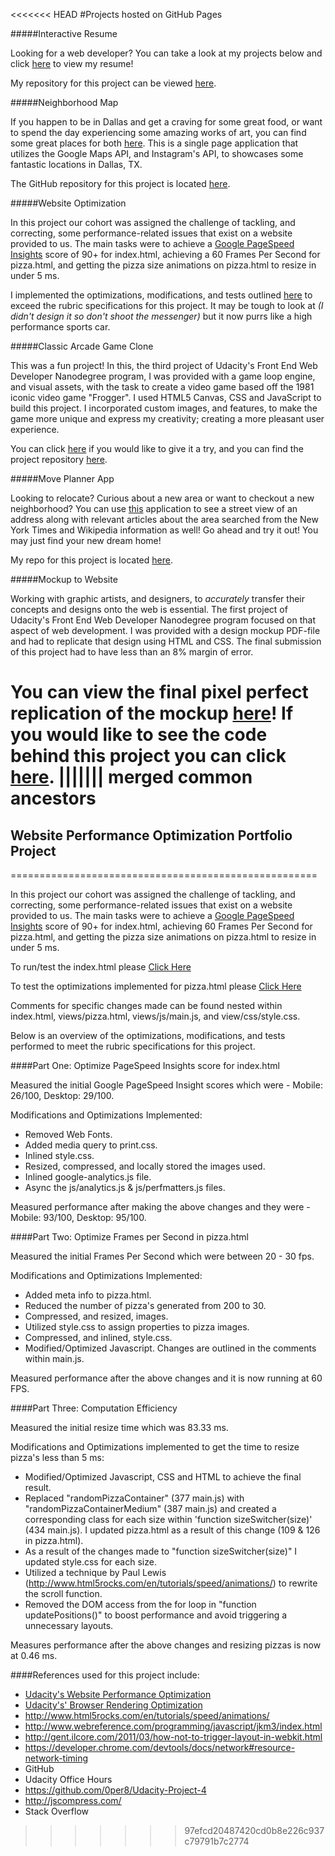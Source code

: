 <<<<<<< HEAD
#Projects hosted on GitHub Pages

#####Interactive Resume

Looking for a web developer? You can take a look at my projects below and click [here](http://samurairanderson.github.io.) to view my resume!

My repository for this project can be viewed [here](https://github.com/SamuraiRanderson/Resume).

#####Neighborhood Map

If you happen to be in Dallas and get a craving for some great food, or want to spend the day experiencing some amazing works of art, you can find some great places for both [here](http://samurairanderson.github.io/Neighborhood-Map). This is a single page application that utilizes the Google Maps API, and Instagram's API, to showcases some fantastic locations in Dallas, TX.

The GitHub repository for this project is located [here](https://github.com/SamuraiRanderson/Neighborhood-Map). 

#####Website Optimization

In this project our cohort was assigned the challenge of tackling, and correcting, some performance-related issues
that exist on a website provided to us. The main tasks were to achieve a [Google PageSpeed Insights](https://developers.google.com/speed/pagespeed/insights/) score of 90+ for index.html,
achieving a 60 Frames Per Second for pizza.html, and getting the pizza size animations on pizza.html to resize in under 5 ms.

I implemented the optimizations, modifications, and tests outlined [here](https://github.com/SamuraiRanderson/P4-Website-Optimization) to exceed the rubric specifications for this project. It may be tough to look at _(I didn't design it so don't shoot the messenger)_ but it now purrs like a high performance sports car.

#####Classic Arcade Game Clone

This was a fun project! In this, the third project of Udacity's Front End Web Developer Nanodegree program, I was provided with a game loop engine, and visual assets, with the task to create a video game based off the 1981 iconic video game "Frogger". I used HTML5 Canvas, CSS and JavaScript to build this project. I incorporated custom images, and features, to make the game more unique and express my creativity; creating a more pleasant user experience.

You can click [here](http://samurairanderson.github.io/P3-Classic-Arcade-Game-Clone) if you would like to give it a try, and you can find the project repository [here](https://github.com/SamuraiRanderson/P3-Classic-Arcade-Game-Clone).

#####Move Planner App

Looking to relocate? Curious about a new area or want to checkout a new neighborhood? You can use [this](http://samurairanderson.github.io/Move-Planner-App) application to see a street view of an address along with relevant articles about the area searched from the New York Times and Wikipedia information as well! Go ahead and try it out! You may just find your new dream home!

My repo for this project is located [here](https://github.com/SamuraiRanderson/Move-Planner-App).

#####Mockup to Website

Working with graphic artists, and designers, to _accurately_ transfer their concepts and designs onto the web is essential. The first project of Udacity's Front End Web Developer Nanodegree program focused on that aspect of web development. I was provided with a design mockup PDF-file and had to replicate that design using HTML and CSS. The final submission of this project had to have less than an 8% margin of error.

You can view the final pixel perfect replication of the mockup [here](http://samurairanderson.github.io/P1-Mockup-to-Website)! If you would like to see the code behind this project you can click [here](https://github.com/SamuraiRanderson/Mockup-to-Website).
||||||| merged common ancestors
=======
## Website Performance Optimization Portfolio Project
=====================================================

In this project our cohort was assigned the challenge of tackling, and correcting, some performance-related issues
that exist on a website provided to us. The main tasks were to achieve a [Google PageSpeed Insights](https://developers.google.com/speed/pagespeed/insights/) score of 90+ for index.html,
achieving 60 Frames Per Second for pizza.html, and getting the pizza size animations on pizza.html to resize in under 5 ms.

To run/test the index.html please [Click Here](http://samurairanderson.github.io)

To test the optimizations implemented for pizza.html please [Click Here](http://samurairanderson.github.io./views/pizza.html)

Comments for specific changes made can be found nested within index.html, views/pizza.html, views/js/main.js, and view/css/style.css.

Below is an overview of the optimizations, modifications, and tests performed to meet the rubric specifications for this project. 
 

####Part One: Optimize PageSpeed Insights score for index.html


Measured the initial Google PageSpeed Insight scores which were - Mobile: 26/100, Desktop: 29/100.

Modifications and Optimizations Implemented:
* Removed Web Fonts.
* Added media query to print.css.
* Inlined style.css.
* Resized, compressed, and locally stored the images used.
* Inlined google-analytics.js file.
* Async the js/analytics.js & js/perfmatters.js files.

Measured performance after making the above changes and they were - Mobile: 93/100, Desktop: 95/100.

####Part Two: Optimize Frames per Second in pizza.html

Measured the initial Frames Per Second which were between 20 - 30 fps.

Modifications and Optimizations Implemented:
* Added meta info to pizza.html.
* Reduced the number of pizza's generated from 200 to 30.
* Compressed, and resized, images.
* Utilized style.css to assign properties to pizza images.
* Compressed, and inlined, style.css.
* Modified/Optimized Javascript. Changes are outlined in the comments within main.js.

Measured performance after the above changes and it is now running at 60 FPS.

####Part Three: Computation Efficiency

Measured the initial resize time which was 83.33 ms.

Modifications and Optimizations implemented to get the time to resize pizza's less than 5 ms:
* Modified/Optimized Javascript, CSS and HTML to achieve the final result.
* Replaced "randomPizzaContainer" (377 main.js) with "randomPizzaContainerMedium" (387 main.js) and created 
  a corresponding class for each size within 'function sizeSwitcher(size)' (434 main.js). I updated 
  pizza.html as a result of this change (109 & 126 in pizza.html). 
* As a result of the changes made to "function sizeSwitcher(size)" I updated style.css for each size.
* Utilized a technique by Paul Lewis (http://www.html5rocks.com/en/tutorials/speed/animations/) to rewrite
  the scroll function.
* Removed the DOM access from the for loop in "function updatePositions()" to boost performance and avoid
  triggering a unnecessary layouts.

Measures performance after the above changes and resizing pizzas is now at 0.46 ms.


####References used for this project include:

* [Udacity's Website Performance Optimization](https://www.udacity.com/course/website-performance-optimization--ud884)
* [Udacity's' Browser Rendering Optimization](https://www.udacity.com/course/browser-rendering-optimization--ud860)
* http://www.html5rocks.com/en/tutorials/speed/animations/
* http://www.webreference.com/programming/javascript/jkm3/index.html
* http://gent.ilcore.com/2011/03/how-not-to-trigger-layout-in-webkit.html
* https://developer.chrome.com/devtools/docs/network#resource-network-timing
* GitHub
* Udacity Office Hours
* https://github.com/0per8/Udacity-Project-4
* http://jscompress.com/
* Stack Overflow

>>>>>>> 97efcd20487420cd0b8e226c937c79791b7c2774

